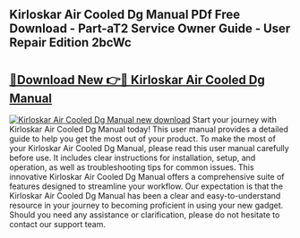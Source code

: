 ## Kirloskar Air Cooled Dg Manual PDf Free Download - Part-aT2 Service Owner Guide - User Repair Edition 2bcWc

# <h2><a href="http://bc60074.oget.top/?id=Kirloskar+Air+Cooled+Dg+Manual">🔗Download New 👉🔴 Kirloskar Air Cooled Dg Manual</a></h2>

[![Kirloskar Air Cooled Dg Manual new download](https://i.imgur.com/5g1atiW.png)](http://bc60074.oget.top/?id=Kirloskar+Air+Cooled+Dg+Manual)
Start your journey with Kirloskar Air Cooled Dg Manual today! This user manual provides a detailed guide to help you get the most out of your product. To make the most of your Kirloskar Air Cooled Dg Manual, please read this user manual carefully before use. It includes clear instructions for installation, setup, and operation, as well as troubleshooting tips for common issues. This innovative Kirloskar Air Cooled Dg Manual offers a comprehensive suite of features designed to streamline your workflow. Our expectation is that the Kirloskar Air Cooled Dg Manual has been a clear and easy-to-understand resource in your journey to becoming proficient in using your new gadget. Should you need any assistance or clarification, please do not hesitate to contact our support team.
